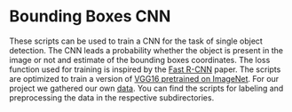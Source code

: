 # Bounding Boxes CNN
These scripts can be used to train a CNN for the task of single object detection.
The CNN leads a probability whether the object is present in the image or not
and estimate of the bounding boxes coordinates. The loss function used for training
is inspired by the [Fast R-CNN](http://ieeexplore.ieee.org/document/7410526/) paper.
The scripts are optimized to train a version of
[VGG16 pretrained on ImageNet](https://mega.nz/#!YU1FWJrA!O1ywiCS2IiOlUCtCpI6HTJOMrneN-Qdv3ywQP5poecM).
For our project we gathered our own [data](https://wolke.sumpi.org/index.php/s/8pbTi2kpSiGbn27).
You can find the scripts for labeling and preprocessing the data in the respective
subdirectories.
